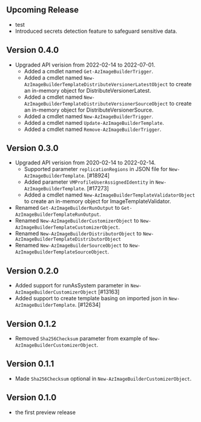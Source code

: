 <!--
    Please leave this section at the top of the change log.

    Changes for the upcoming release should go under the section titled "Upcoming Release", and should adhere to the following format:

    ## Upcoming Release
    * Overview of change #1
        - Additional information about change #1
    * Overview of change #2
        - Additional information about change #2
        - Additional information about change #2
    * Overview of change #3
    * Overview of change #4
        - Additional information about change #4

    ## YYYY.MM.DD - Version X.Y.Z (Previous Release)
    * Overview of change #1
        - Additional information about change #1
-->
## Upcoming Release
* test
* Introduced secrets detection feature to safeguard sensitive data.

## Version 0.4.0
*  Upgraded API verision from 2022-02-14 to 2022-07-01.
   - Added a cmdlet named `Get-AzImageBuilderTrigger`.
   - Added a cmdlet named `New-AzImageBuilderTemplateDistributeVersionerLatestObject` to create an in-memory object for DistributeVersionerLatest.
   - Added a cmdlet named `New-AzImageBuilderTemplateDistributeVersionerSourceObject` to create an in-memory object for DistributeVersionerSource.
   - Added a cmdlet named `New-AzImageBuilderTrigger`.
   - Added a cmdlet named `Update-AzImageBuilderTemplate`.
   - Added a cmdlet named `Remove-AzImageBuilderTrigger`.

## Version 0.3.0
*  Upgraded API verision from 2020-02-14 to 2022-02-14.
    - Supported parameter `replicationRegions` in JSON file for `New-AzImageBuilderTemplate`. [#18924]
    - Added parameter `VMProfileUserAssignedIdentity` in `New-AzImageBuilderTemplate`. [#17273]
    - Added a cmdlet named `New-AzImageBuilderTemplateValidatorObject` to create an in-memory object for ImageTemplateValidator.
*  Renamed `Get-AzImageBuilderRunOutput` to `Get-AzImageBuilderTemplateRunOutput`.
*  Renamed `New-AzImageBuilderCustomizerObject` to `New-AzImageBuilderTemplateCustomizerObject`.
*  Renamed `New-AzImageBuilderDistributorObject` to `New-AzImageBuilderTemplateDistributorObject`
*  Renamed `New-AzImageBuilderSourceObject` to `New-AzImageBuilderTemplateSourceObject`.

## Version 0.2.0
* Added support for runAsSystem parameter in `New-AzImageBuilderCustomizerObject` [#13163]
* Added support to create template basing on imported json in `New-AzImageBuilderTemplate`. [#12634]

## Version 0.1.2
* Removed `Sha256Checksum` parameter from example of `New-AzImageBuilderCustomizerObject`.

## Version 0.1.1
* Made `Sha256Checksum` optional in `New-AzImageBuilderCustomizerObject`.

## Version 0.1.0
* the first preview release

